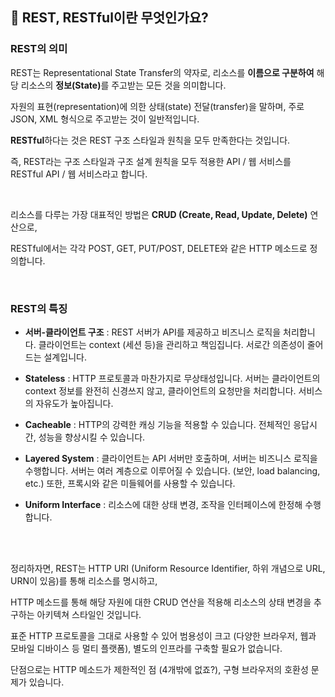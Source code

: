 ## 🤔 REST, RESTful이란 무엇인가요?

### REST의 의미

REST는 Representational State Transfer의 약자로, 리소스를 <strong>이름으로 구분하여</strong> 해당 리소스의 <strong>정보(State)</strong>를 주고받는 모든 것을 의미합니다.

자원의 표현(representation)에 의한 상태(state) 전달(transfer)을 말하며, 주로 JSON, XML 형식으로 주고받는 것이 일반적입니다.

<strong>RESTful</strong>하다는 것은 REST 구조 스타일과 원칙을 모두 만족한다는 것입니다.

즉, REST라는 구조 스타일과 구조 설계 원칙을 모두 적용한 API / 웹 서비스를 RESTful API / 웹 서비스라고 합니다.

<br>

리소스를 다루는 가장 대표적인 방법은 <strong>CRUD (Create, Read, Update, Delete)</strong> 연산으로,

RESTful에서는 각각 POST, GET, PUT/POST, DELETE와 같은 HTTP 메소드로 정의합니다.


<br>

### REST의 특징

- <b>서버-클라이언트 구조</b> : REST 서버가 API를 제공하고 비즈니스 로직을 처리합니다. 클라이언트는 context (세션 등)을 관리하고 책임집니다. 서로간 의존성이 줄어드는 설계입니다.


- <b>Stateless</b> : HTTP 프로토콜과 마찬가지로 무상태성입니다. 서버는 클라이언트의 context 정보를 완전히 신경쓰지 않고, 클라이언트의 요청만을 처리합니다. 서비스의 자유도가 높아집니다.


- <b>Cacheable</b> : HTTP의 강력한 캐싱 기능을 적용할 수 있습니다. 전체적인 응답시간, 성능을 향상시킬 수 있습니다.

- <b>Layered System</b> : 클라이언트는 API 서버만 호출하며, 서버는 비즈니스 로직을 수행합니다. 서버는 여러 계층으로 이루어질 수 있습니다. (보안, load balancing, etc.) 또한, 프록시와 같은 미들웨어를 사용할 수 있습니다.

- <b>Uniform Interface</b> : 리소스에 대한 상태 변경, 조작을 인터페이스에 한정해 수행합니다.

<br><br>

정리하자면, REST는 HTTP URI (Uniform Resource Identifier, 하위 개념으로 URL, URN이 있음)를 통해 리소스를 명시하고,

HTTP 메소드를 통해 해당 자원에 대한 CRUD 연산을 적용해 리소스의 상태 변경을 추구하는 아키텍쳐 스타일인 것입니다.

표준 HTTP 프로토콜을 그대로 사용할 수 있어 범용성이 크고 (다양한 브라우저, 웹과 모바일 디바이스 등 멀티 플랫폼), 별도의 인프라를 구축할 필요가 없습니다.

단점으로는 HTTP 메소드가 제한적인 점 (4개밖에 없죠?), 구형 브라우저의 호환성 문제가 있습니다.
